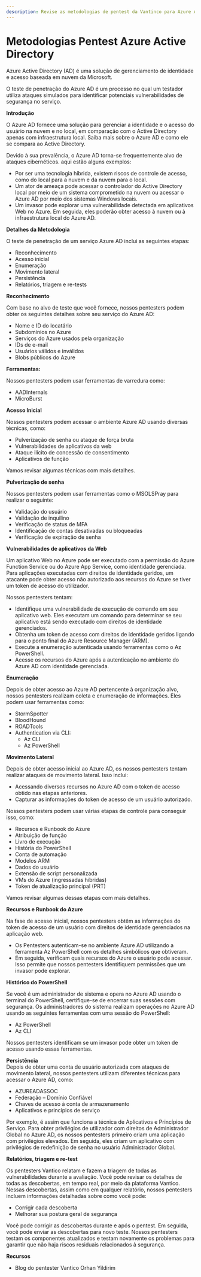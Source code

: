 ```yaml
---
description: Revise as metodologias de pentest da Vantinco para Azure Active Directory.
---
```


# Metodologias Pentest Azure Active Directory

Azure Active Directory (AD) é uma solução de gerenciamento de identidade e acesso baseada em nuvem da Microsoft.

O teste de penetração do Azure AD é um processo no qual um testador utiliza ataques simulados para identificar potenciais vulnerabilidades de segurança no serviço.



**Introdução**

O Azure AD fornece uma solução para gerenciar a identidade e o acesso do usuário na nuvem e no local, em comparação com o Active Directory apenas com infraestrutura local. Saiba mais sobre o Azure AD e como ele se compara ao Active Directory.

Devido à sua prevalência, o Azure AD torna-se frequentemente alvo de ataques cibernéticos. aqui estão alguns exemplos:

* Por ser uma tecnologia híbrida, existem riscos de controle de acesso, como do local para a nuvem e da nuvem para o local.&#x20;
* Um ator de ameaça pode acessar o controlador do Active Directory local por meio de um sistema comprometido na nuvem ou acessar o Azure AD por meio dos sistemas Windows locais.&#x20;
* Um invasor pode explorar uma vulnerabilidade detectada em aplicativos Web no Azure. Em seguida, eles poderão obter acesso à nuvem ou à infraestrutura local do Azure AD.



**Detalhes da Metodologia**

O teste de penetração de um serviço Azure AD inclui as seguintes etapas:

* Reconhecimento&#x20;
* Acesso inicial&#x20;
* Enumeração&#x20;
* Movimento lateral&#x20;
* Persistência&#x20;
* Relatórios, triagem e re-tests



**Reconhecimento**

Com base no alvo de teste que você fornece, nossos pentesters podem obter os seguintes detalhes sobre seu serviço do Azure AD:

* Nome e ID do locatário&#x20;
* Subdomínios no Azure&#x20;
* Serviços do Azure usados pela organização&#x20;
* IDs de e-mail&#x20;
* Usuários válidos e inválidos&#x20;
* Blobs públicos do Azure



**Ferramentas:**

Nossos pentesters podem usar ferramentas de varredura como:

* AADInternals
* MicroBurst



**Acesso Inicial**

Nossos pentesters podem acessar o ambiente Azure AD usando diversas técnicas, como:

* Pulverização de senha ou ataque de força bruta
* Vulnerabilidades de aplicativos da web
* Ataque ilícito de concessão de consentimento
* Aplicativos de função

Vamos revisar algumas técnicas com mais detalhes.



**Pulverização de senha**

Nossos pentesters podem usar ferramentas como o MSOLSPray para realizar o seguinte:

* Validação do usuário
* Validação de inquilino
* Verificação de status de MFA
* Identificação de contas desativadas ou bloqueadas
* Verificação de expiração de senha



**Vulnerabilidades de aplicativos da Web**

​​Um aplicativo Web no Azure pode ser executado com a permissão do Azure Function Service ou do Azure App Service, como identidade gerenciada. Para aplicações executadas com direitos de identidade geridos, um atacante pode obter acesso não autorizado aos recursos do Azure se tiver um token de acesso do utilizador.

Nossos pentesters tentam:

* Identifique uma vulnerabilidade de execução de comando em seu aplicativo web. Eles executam um comando para determinar se seu aplicativo está sendo executado com direitos de identidade gerenciados.
* Obtenha um token de acesso com direitos de identidade geridos ligando para o ponto final do Azure Resource Manager (ARM).
* Execute a enumeração autenticada usando ferramentas como o Az PowerShell.
* Acesse os recursos do Azure após a autenticação no ambiente do Azure AD com identidade gerenciada.



**Enumeração**

Depois de obter acesso ao Azure AD pertencente à organização alvo, nossos pentesters realizam coleta e enumeração de informações. Eles podem usar ferramentas como:

* StormSpotter
* BloodHound
* ROADTools
* Authentication via CLI:
  * Az CLI
  * Az PowerShell



**Movimento Lateral**

Depois de obter acesso inicial ao Azure AD, os nossos pentesters tentam realizar ataques de movimento lateral. Isso inclui:

* Acessando diversos recursos no Azure AD com o token de acesso obtido nas etapas anteriores.
* Capturar as informações do token de acesso de um usuário autorizado.

Nossos pentesters podem usar várias etapas de controle para conseguir isso, como:

* Recursos e Runbook do Azure
* Atribuição de função
* Livro de execução
* História do PowerShell
* Conta de automação
* Modelos ARM
* Dados do usuário
* Extensão de script personalizada
* VMs do Azure (ingressadas híbridas)
* Token de atualização principal (PRT)

Vamos revisar algumas dessas etapas com mais detalhes.



**Recursos e Runbook do Azure**

Na fase de acesso inicial, nossos pentesters obtêm as informações do token de acesso de um usuário com direitos de identidade gerenciados na aplicação web.

* Os Pentesters autenticam-se no ambiente Azure AD utilizando a ferramenta Az PowerShell com os detalhes simbólicos que obtiveram.
* Em seguida, verificam quais recursos do Azure o usuário pode acessar. Isso permite que nossos pentesters identifiquem permissões que um invasor pode explorar.



**Histórico do PowerShell**

Se você é um administrador de sistema e opera no Azure AD usando o terminal do PowerShell, certifique-se de encerrar suas sessões com segurança. Os administradores do sistema realizam operações no Azure AD usando as seguintes ferramentas com uma sessão do PowerShell:

* Az PowerShell
* Az CLI

Nossos pentesters identificam se um invasor pode obter um token de acesso usando essas ferramentas.



**Persistência**\
Depois de obter uma conta de usuário autorizada com ataques de movimento lateral, nossos pentesters utilizam diferentes técnicas para acessar o Azure AD, como:

* AZUREADASSOC
* Federação – Domínio Confiável
* Chaves de acesso à conta de armazenamento
* Aplicativos e princípios de serviço

Por exemplo, é assim que funciona a técnica de Aplicativos e Princípios de Serviço. Para obter privilégios de utilizador com direitos de Administrador Global no Azure AD, os nossos pentesters primeiro criam uma aplicação com privilégios elevados. Em seguida, eles criam um aplicativo com privilégios de redefinição de senha no usuário Administrador Global.



**Relatórios, triagem e re-test**

Os pentesters Vantico relatam e fazem a triagem de todas as vulnerabilidades durante a avaliação. Você pode revisar os detalhes de todas as descobertas, em tempo real, por meio da plataforma Vantico. Nessas descobertas, assim como em qualquer relatório, nossos pentesters incluem informações detalhadas sobre como você pode:

* Corrigir cada descoberta&#x20;
* Melhorar sua postura geral de segurança

Você pode corrigir as descobertas durante e após o pentest. Em seguida, você pode enviar as descobertas para novo teste. Nossos pentesters testam os componentes atualizados e testam novamente os problemas para garantir que não haja riscos residuais relacionados à segurança.



**Recursos**&#x20;

* Blog do pentester Vantico Orhan Yildirim
